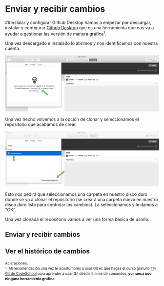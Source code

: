 # Enviar y recibir cambios

##Instalar y configurar Github Desktop
Vamos a empezar por descargar, instalar y configurar [Github Desktop](https://desktop.github.com) que es una herramienta que nos va a ayudar a gestionar las versión de manera gráfica<sup>1</sup>.
 
Una vez descargado e instalado lo abrimos y nos identificamos con nuestra cuenta.

[![](../images/github_desktop_1.png)](../images/github_desktop_1.png)

Una vez hecho volvemos a la opción de clonar y seleccionamos el repositorio que acabamos de crear.

[![](../images/github_desktop_2.png)](../images/github_desktop_2.png)

Esto nos pedirá que seleccionamos una carpeta en nuestro disco duro donde se va a clonar el repositorio (se creará una carpeta nueva en nuestro disco duro lista para controlar los cambios). La seleccionamos y le damos a "OK".

Una vez clonada el repositorio vamos a ver una forma básica de usarlo.

## Enviar y recibir cambios

## Ver el histórico de cambios

<small>Aclaraciones:</small><br>
<small>1. Mi recomendación una vez te acostumbres a usar Git es que hagas el curso gratuito [Try Git de CodeSchool](https://www.codeschool.com/courses/try-git) para aprender a usar Git desde la línea de comandos, **yo nunca uso ninguna herramienta gráfica**.</small><br>